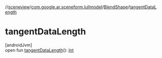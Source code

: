 //[sceneview](../../../index.md)/[com.google.ar.sceneform.lullmodel](../index.md)/[BlendShape](index.md)/[tangentDataLength](tangent-data-length.md)

# tangentDataLength

[androidJvm]\
open fun [tangentDataLength](tangent-data-length.md)(): [Int](https://kotlinlang.org/api/latest/jvm/stdlib/kotlin/-int/index.html)
